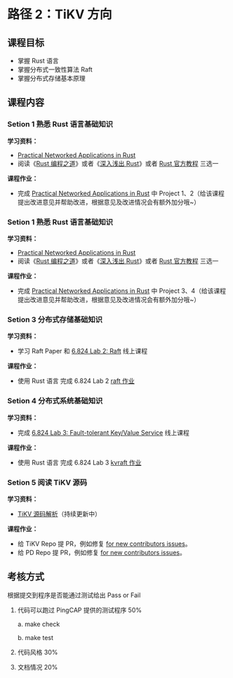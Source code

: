 # 路径 2：TiKV 方向

## 课程目标
* 掌握 Rust 语言
* 掌握分布式一致性算法 Raft
* 掌握分布式存储基本原理

## 课程内容

### Setion 1 熟悉 Rust 语言基础知识

**学习资料：**

* [Practical Networked Applications in Rust](https://github.com/pingcap/talent-plan/tree/master/rust)
* 阅读《[Rust 编程之道](https://book.douban.com/subject/30418895/)》或者《[深入浅出 Rust](https://book.douban.com/subject/30312231/)》或者 [Rust 官方教程](https://doc.rust-lang.org/book/) 三选一 

**课程作业：**

* 完成  [Practical Networked Applications in Rust](https://github.com/pingcap/talent-plan/tree/master/rust) 中 Project 1、2（给该课程提出改进意见并帮助改进，根据意见及改进情况会有额外加分哦~）

### Setion 1 熟悉 Rust 语言基础知识

**学习资料：**

* [Practical Networked Applications in Rust](https://github.com/pingcap/talent-plan/tree/master/rust)
* 阅读《[Rust 编程之道](https://book.douban.com/subject/30418895/)》或者《[深入浅出 Rust](https://book.douban.com/subject/30312231/)》或者 [Rust 官方教程](https://doc.rust-lang.org/book/) 三选一 

**课程作业：**

* 完成  [Practical Networked Applications in Rust](https://github.com/pingcap/talent-plan/tree/master/rust) 中 Project 3、4（给该课程提出改进意见并帮助改进，根据意见及改进情况会有额外加分哦~）

### Setion 3 分布式存储基础知识

**学习资料：**

* 学习 Raft Paper 和 [6.824 Lab 2: Raft](https://pdos.csail.mit.edu/6.824/labs/lab-raft.html) 线上课程

**课程作业：**

* 使用 Rust 语言 完成 6.824 Lab 2 [raft 作业](https://github.com/pingcap/talent-plan/tree/master/dss)

### Setion 4 分布式系统基础知识

**学习资料：**

* 完成 [6.824 Lab 3: Fault-tolerant Key/Value Service](https://pdos.csail.mit.edu/6.824/labs/lab-kvraft.html) 线上课程

**课程作业：**

* 使用 Rust 语言 完成 6.824 Lab 3 [kvraft 作业](https://github.com/pingcap/talent-plan/tree/master/dss)

### Setion 5  阅读 TiKV 源码

**学习资料：**

* [TiKV 源码解析](https://pingcap.com/blog-cn/#TiKV-%E6%BA%90%E7%A0%81%E8%A7%A3%E6%9E%90)（持续更新中）

**课程作业：**

* 给 TiKV Repo 提 PR，例如修复 [for new contributors issues](https://github.com/tikv/tikv/issues?q=is%3Aissue+is%3Aopen+label%3A%22D%3A+Easy%22+label%3A%22S%3A+HelpWanted%22)。
* 给 PD Repo 提 PR，例如修复 [for new contributors issues]()。

## 考核方式

根据提交到程序是否能通过测试给出 Pass or Fail

1. 代码可以跑过 PingCAP 提供的测试程序 50% 
	
	a. make check
	
	b. make test

2. 代码风格 30%
3. 文档情况 20%

